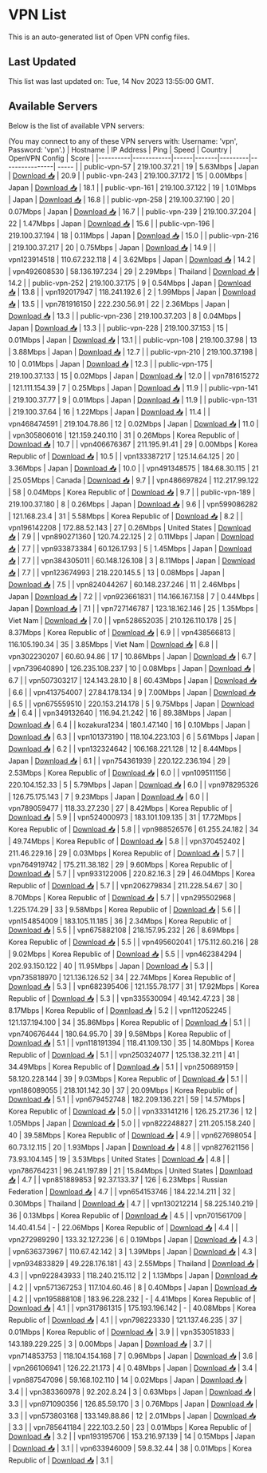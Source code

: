 # VPN List

This is an auto-generated list of Open VPN config files.

## Last Updated

This list was last updated on: Tue, 14 Nov 2023 13:55:00 GMT.

## Available Servers

Below is the list of available VPN servers:

(You may connect to any of these VPN servers with: Username: 'vpn', Password: 'vpn'.)
| Hostname | IP Address | Ping | Speed | Country | OpenVPN Config | Score |
|----------|------------|------|-------|---------|----------------| ----- |
| public-vpn-57 | 219.100.37.21 | 19 | 5.63Mbps | Japan | [Download 📥](./configs/server_0_JP.ovpn) | 20.9 |
| public-vpn-243 | 219.100.37.172 | 15 | 0.00Mbps | Japan | [Download 📥](./configs/server_1_JP.ovpn) | 18.1 |
| public-vpn-161 | 219.100.37.122 | 19 | 1.01Mbps | Japan | [Download 📥](./configs/server_2_JP.ovpn) | 16.8 |
| public-vpn-258 | 219.100.37.190 | 20 | 0.07Mbps | Japan | [Download 📥](./configs/server_3_JP.ovpn) | 16.7 |
| public-vpn-239 | 219.100.37.204 | 22 | 1.47Mbps | Japan | [Download 📥](./configs/server_4_JP.ovpn) | 15.6 |
| public-vpn-196 | 219.100.37.194 | 18 | 0.11Mbps | Japan | [Download 📥](./configs/server_5_JP.ovpn) | 15.0 |
| public-vpn-216 | 219.100.37.217 | 20 | 0.75Mbps | Japan | [Download 📥](./configs/server_6_JP.ovpn) | 14.9 |
| vpn123914518 | 110.67.232.118 | 4 | 3.62Mbps | Japan | [Download 📥](./configs/server_7_JP.ovpn) | 14.2 |
| vpn492608530 | 58.136.197.234 | 29 | 2.29Mbps | Thailand | [Download 📥](./configs/server_8_TH.ovpn) | 14.2 |
| public-vpn-252 | 219.100.37.175 | 9 | 0.54Mbps | Japan | [Download 📥](./configs/server_9_JP.ovpn) | 13.8 |
| vpn192017947 | 118.241.192.6 | 2 | 1.99Mbps | Japan | [Download 📥](./configs/server_10_JP.ovpn) | 13.5 |
| vpn781916150 | 222.230.56.91 | 22 | 2.36Mbps | Japan | [Download 📥](./configs/server_11_JP.ovpn) | 13.3 |
| public-vpn-236 | 219.100.37.203 | 8 | 0.04Mbps | Japan | [Download 📥](./configs/server_12_JP.ovpn) | 13.3 |
| public-vpn-228 | 219.100.37.153 | 15 | 0.01Mbps | Japan | [Download 📥](./configs/server_13_JP.ovpn) | 13.1 |
| public-vpn-108 | 219.100.37.98 | 13 | 3.88Mbps | Japan | [Download 📥](./configs/server_14_JP.ovpn) | 12.7 |
| public-vpn-210 | 219.100.37.198 | 10 | 0.01Mbps | Japan | [Download 📥](./configs/server_15_JP.ovpn) | 12.3 |
| public-vpn-175 | 219.100.37.133 | 15 | 0.02Mbps | Japan | [Download 📥](./configs/server_16_JP.ovpn) | 12.0 |
| vpn781615272 | 121.111.154.39 | 7 | 0.25Mbps | Japan | [Download 📥](./configs/server_17_JP.ovpn) | 11.9 |
| public-vpn-141 | 219.100.37.77 | 9 | 0.01Mbps | Japan | [Download 📥](./configs/server_18_JP.ovpn) | 11.9 |
| public-vpn-131 | 219.100.37.64 | 16 | 1.22Mbps | Japan | [Download 📥](./configs/server_19_JP.ovpn) | 11.4 |
| vpn468474591 | 219.104.78.86 | 12 | 0.02Mbps | Japan | [Download 📥](./configs/server_20_JP.ovpn) | 11.0 |
| vpn305806016 | 121.159.240.110 | 31 | 0.26Mbps | Korea Republic of | [Download 📥](./configs/server_21_KR.ovpn) | 10.7 |
| vpn406676367 | 211.195.91.41 | 29 | 0.00Mbps | Korea Republic of | [Download 📥](./configs/server_22_KR.ovpn) | 10.5 |
| vpn133387217 | 125.14.64.125 | 20 | 3.36Mbps | Japan | [Download 📥](./configs/server_23_JP.ovpn) | 10.0 |
| vpn491348575 | 184.68.30.115 | 21 | 25.05Mbps | Canada | [Download 📥](./configs/server_24_CA.ovpn) | 9.7 |
| vpn486697824 | 112.217.99.122 | 58 | 0.04Mbps | Korea Republic of | [Download 📥](./configs/server_25_KR.ovpn) | 9.7 |
| public-vpn-189 | 219.100.37.180 | 8 | 0.26Mbps | Japan | [Download 📥](./configs/server_26_JP.ovpn) | 9.6 |
| vpn599086282 | 121.168.23.4 | 31 | 5.58Mbps | Korea Republic of | [Download 📥](./configs/server_27_KR.ovpn) | 8.2 |
| vpn196142208 | 172.88.52.143 | 27 | 0.26Mbps | United States | [Download 📥](./configs/server_28_US.ovpn) | 7.9 |
| vpn890271360 | 120.74.22.125 | 2 | 0.11Mbps | Japan | [Download 📥](./configs/server_29_JP.ovpn) | 7.7 |
| vpn933873384 | 60.126.17.93 | 5 | 1.45Mbps | Japan | [Download 📥](./configs/server_30_JP.ovpn) | 7.7 |
| vpn384305011 | 60.148.126.108 | 3 | 8.11Mbps | Japan | [Download 📥](./configs/server_31_JP.ovpn) | 7.7 |
| vpn123674993 | 218.220.145.5 | 13 | 0.08Mbps | Japan | [Download 📥](./configs/server_32_JP.ovpn) | 7.5 |
| vpn824044267 | 60.148.237.246 | 11 | 2.46Mbps | Japan | [Download 📥](./configs/server_33_JP.ovpn) | 7.2 |
| vpn923661831 | 114.166.167.158 | 7 | 0.44Mbps | Japan | [Download 📥](./configs/server_34_JP.ovpn) | 7.1 |
| vpn727146787 | 123.18.162.146 | 25 | 1.35Mbps | Viet Nam | [Download 📥](./configs/server_35_VN.ovpn) | 7.0 |
| vpn528652035 | 210.126.110.178 | 25 | 8.37Mbps | Korea Republic of | [Download 📥](./configs/server_36_KR.ovpn) | 6.9 |
| vpn438566813 | 116.105.190.34 | 35 | 3.85Mbps | Viet Nam | [Download 📥](./configs/server_37_VN.ovpn) | 6.8 |
| vpn302230207 | 60.60.94.86 | 17 | 10.86Mbps | Japan | [Download 📥](./configs/server_38_JP.ovpn) | 6.7 |
| vpn739640890 | 126.235.108.237 | 10 | 0.08Mbps | Japan | [Download 📥](./configs/server_39_JP.ovpn) | 6.7 |
| vpn507303217 | 124.143.28.10 | 8 | 60.43Mbps | Japan | [Download 📥](./configs/server_40_JP.ovpn) | 6.6 |
| vpn413754007 | 27.84.178.134 | 9 | 7.00Mbps | Japan | [Download 📥](./configs/server_41_JP.ovpn) | 6.5 |
| vpn675559510 | 220.153.214.178 | 5 | 9.75Mbps | Japan | [Download 📥](./configs/server_42_JP.ovpn) | 6.4 |
| vpn349132640 | 116.94.21.242 | 16 | 89.38Mbps | Japan | [Download 📥](./configs/server_43_JP.ovpn) | 6.4 |
| kozakura1234 | 180.1.47.140 | 16 | 0.10Mbps | Japan | [Download 📥](./configs/server_44_JP.ovpn) | 6.3 |
| vpn101373190 | 118.104.223.103 | 6 | 5.61Mbps | Japan | [Download 📥](./configs/server_45_JP.ovpn) | 6.2 |
| vpn132324642 | 106.168.221.128 | 12 | 8.44Mbps | Japan | [Download 📥](./configs/server_46_JP.ovpn) | 6.1 |
| vpn754361939 | 220.122.236.194 | 29 | 2.53Mbps | Korea Republic of | [Download 📥](./configs/server_47_KR.ovpn) | 6.0 |
| vpn109511156 | 220.104.152.33 | 5 | 5.79Mbps | Japan | [Download 📥](./configs/server_48_JP.ovpn) | 6.0 |
| vpn978295326 | 126.75.175.143 | 7 | 9.23Mbps | Japan | [Download 📥](./configs/server_49_JP.ovpn) | 6.0 |
| vpn789059477 | 118.33.27.230 | 27 | 8.42Mbps | Korea Republic of | [Download 📥](./configs/server_50_KR.ovpn) | 5.9 |
| vpn524000973 | 183.101.109.135 | 31 | 17.72Mbps | Korea Republic of | [Download 📥](./configs/server_51_KR.ovpn) | 5.8 |
| vpn988526576 | 61.255.24.182 | 34 | 49.74Mbps | Korea Republic of | [Download 📥](./configs/server_52_KR.ovpn) | 5.8 |
| vpn370452402 | 211.46.229.16 | 29 | 0.03Mbps | Korea Republic of | [Download 📥](./configs/server_53_KR.ovpn) | 5.7 |
| vpn764919742 | 175.211.38.182 | 29 | 9.60Mbps | Korea Republic of | [Download 📥](./configs/server_54_KR.ovpn) | 5.7 |
| vpn933122006 | 220.82.16.3 | 29 | 46.04Mbps | Korea Republic of | [Download 📥](./configs/server_55_KR.ovpn) | 5.7 |
| vpn206279834 | 211.228.54.67 | 30 | 8.70Mbps | Korea Republic of | [Download 📥](./configs/server_56_KR.ovpn) | 5.7 |
| vpn295502968 | 1.225.174.29 | 33 | 9.58Mbps | Korea Republic of | [Download 📥](./configs/server_57_KR.ovpn) | 5.6 |
| vpn154854009 | 183.105.11.185 | 36 | 2.34Mbps | Korea Republic of | [Download 📥](./configs/server_58_KR.ovpn) | 5.5 |
| vpn675882108 | 218.157.95.232 | 26 | 8.69Mbps | Korea Republic of | [Download 📥](./configs/server_59_KR.ovpn) | 5.5 |
| vpn495602041 | 175.112.60.216 | 28 | 9.02Mbps | Korea Republic of | [Download 📥](./configs/server_60_KR.ovpn) | 5.5 |
| vpn462384294 | 202.93.150.122 | 40 | 11.95Mbps | Japan | [Download 📥](./configs/server_61_JP.ovpn) | 5.3 |
| vpn735818970 | 121.136.126.52 | 34 | 22.74Mbps | Korea Republic of | [Download 📥](./configs/server_62_KR.ovpn) | 5.3 |
| vpn682395406 | 121.155.78.177 | 31 | 17.92Mbps | Korea Republic of | [Download 📥](./configs/server_63_KR.ovpn) | 5.3 |
| vpn335530094 | 49.142.47.23 | 38 | 8.17Mbps | Korea Republic of | [Download 📥](./configs/server_64_KR.ovpn) | 5.2 |
| vpn112052245 | 121.137.194.100 | 34 | 35.86Mbps | Korea Republic of | [Download 📥](./configs/server_65_KR.ovpn) | 5.1 |
| vpn740676444 | 180.64.95.70 | 39 | 9.58Mbps | Korea Republic of | [Download 📥](./configs/server_66_KR.ovpn) | 5.1 |
| vpn118191394 | 118.41.109.130 | 35 | 14.80Mbps | Korea Republic of | [Download 📥](./configs/server_67_KR.ovpn) | 5.1 |
| vpn250324077 | 125.138.32.211 | 41 | 34.49Mbps | Korea Republic of | [Download 📥](./configs/server_68_KR.ovpn) | 5.1 |
| vpn250689159 | 58.120.228.144 | 39 | 9.03Mbps | Korea Republic of | [Download 📥](./configs/server_69_KR.ovpn) | 5.1 |
| vpn186089055 | 218.101.142.30 | 37 | 20.09Mbps | Korea Republic of | [Download 📥](./configs/server_70_KR.ovpn) | 5.1 |
| vpn679452748 | 182.209.136.221 | 59 | 14.57Mbps | Korea Republic of | [Download 📥](./configs/server_71_KR.ovpn) | 5.0 |
| vpn333141216 | 126.25.217.36 | 12 | 1.05Mbps | Japan | [Download 📥](./configs/server_72_JP.ovpn) | 5.0 |
| vpn822248827 | 211.205.158.240 | 40 | 39.58Mbps | Korea Republic of | [Download 📥](./configs/server_73_KR.ovpn) | 4.9 |
| vpn627698054 | 60.73.12.115 | 20 | 1.93Mbps | Japan | [Download 📥](./configs/server_74_JP.ovpn) | 4.8 |
| vpn827621156 | 73.93.104.145 | 19 | 3.53Mbps | United States | [Download 📥](./configs/server_75_US.ovpn) | 4.8 |
| vpn786764231 | 96.241.197.89 | 21 | 15.84Mbps | United States | [Download 📥](./configs/server_76_US.ovpn) | 4.7 |
| vpn851889853 | 92.37.133.37 | 126 | 6.23Mbps | Russian Federation | [Download 📥](./configs/server_77_RU.ovpn) | 4.7 |
| vpn654153746 | 184.22.14.211 | 32 | 0.30Mbps | Thailand | [Download 📥](./configs/server_78_TH.ovpn) | 4.7 |
| vpn130212214 | 58.225.140.219 | 36 | 0.13Mbps | Korea Republic of | [Download 📥](./configs/server_79_KR.ovpn) | 4.5 |
| vpn701561709 | 14.40.41.54 | - | 22.06Mbps | Korea Republic of | [Download 📥](./configs/server_80_KR.ovpn) | 4.4 |
| vpn272989290 | 133.32.127.236 | 6 | 0.19Mbps | Japan | [Download 📥](./configs/server_81_JP.ovpn) | 4.3 |
| vpn636373967 | 110.67.42.142 | 3 | 1.39Mbps | Japan | [Download 📥](./configs/server_82_JP.ovpn) | 4.3 |
| vpn934833829 | 49.228.176.181 | 43 | 2.55Mbps | Thailand | [Download 📥](./configs/server_83_TH.ovpn) | 4.3 |
| vpn922843933 | 118.240.215.112 | 2 | 1.13Mbps | Japan | [Download 📥](./configs/server_84_JP.ovpn) | 4.2 |
| vpn571367253 | 117.104.60.46 | 8 | 0.40Mbps | Japan | [Download 📥](./configs/server_85_JP.ovpn) | 4.2 |
| vpn195888108 | 183.96.228.232 | - | 4.41Mbps | Korea Republic of | [Download 📥](./configs/server_86_KR.ovpn) | 4.1 |
| vpn317861315 | 175.193.196.142 | - | 40.08Mbps | Korea Republic of | [Download 📥](./configs/server_87_KR.ovpn) | 4.1 |
| vpn798223330 | 121.137.46.235 | 37 | 0.01Mbps | Korea Republic of | [Download 📥](./configs/server_88_KR.ovpn) | 3.9 |
| vpn353051833 | 143.189.229.225 | 3 | 0.00Mbps | Japan | [Download 📥](./configs/server_89_JP.ovpn) | 3.7 |
| vpn714853753 | 118.104.154.168 | 7 | 0.96Mbps | Japan | [Download 📥](./configs/server_90_JP.ovpn) | 3.6 |
| vpn266106941 | 126.22.21.173 | 4 | 0.48Mbps | Japan | [Download 📥](./configs/server_91_JP.ovpn) | 3.4 |
| vpn887547096 | 59.168.102.110 | 14 | 0.02Mbps | Japan | [Download 📥](./configs/server_92_JP.ovpn) | 3.4 |
| vpn383360978 | 92.202.8.24 | 3 | 0.63Mbps | Japan | [Download 📥](./configs/server_93_JP.ovpn) | 3.3 |
| vpn971090356 | 126.85.59.170 | 3 | 0.76Mbps | Japan | [Download 📥](./configs/server_94_JP.ovpn) | 3.3 |
| vpn573803168 | 133.149.88.86 | 12 | 2.01Mbps | Japan | [Download 📥](./configs/server_95_JP.ovpn) | 3.3 |
| vpn785641184 | 222.103.2.50 | 23 | 0.01Mbps | Korea Republic of | [Download 📥](./configs/server_96_KR.ovpn) | 3.2 |
| vpn193195706 | 153.216.97.139 | 14 | 0.15Mbps | Japan | [Download 📥](./configs/server_97_JP.ovpn) | 3.1 |
| vpn633946009 | 59.8.32.44 | 38 | 0.01Mbps | Korea Republic of | [Download 📥](./configs/server_98_KR.ovpn) | 3.1 |
